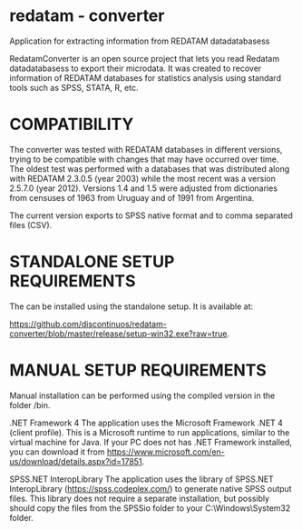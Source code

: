 ﻿# redatam - converter
Application for extracting information from REDATAM datadatabasess
 
RedatamConverter is an open source project that lets you read Redatam datadatabasess to export their microdata. It was created to recover information of REDATAM databases for statistics analysis using standard tools such as SPSS, STATA, R, etc.
 
# COMPATIBILITY
 
The converter was tested with REDATAM databases in different versions, trying to be compatible with changes that may have occurred over time. The oldest test was performed with a databases that was distributed along with REDATAM 2.3.0.5 (year 2003) while the most recent was a version 2.5.7.0 (year 2012). Versions 1.4 and 1.5 were adjusted from dictionaries from censuses of 1963 from Uruguay and of 1991 from Argentina.
 
The current version exports to SPSS native format and to comma separated files (CSV). 
 
# STANDALONE SETUP REQUIREMENTS
 
The can be installed using the standalone setup. It is available at:
 
https://github.com/discontinuos/redatam-converter/blob/master/release/setup-win32.exe?raw=true.
 
# MANUAL SETUP REQUIREMENTS
 
Manual installation can be performed using the compiled version in the folder /bin.
 
.NET Framework 4 
The application uses the Microsoft Framework .NET 4 (client profile). This is a Microsoft runtime to run applications, similar to the virtual machine for Java. If your PC does not has  .NET Framework installed, you can download it from https://www.microsoft.com/en-us/download/details.aspx?id=17851.
 
SPSS.NET InteropLibrary 
The application uses the library of SPSS.NET InteropLibrary (https://spss.codeplex.com/) to generate native SPSS output files. This library does not require a separate installation, but possibly should copy the files from the SPSSio folder to your C:\Windows\System32 folder.

